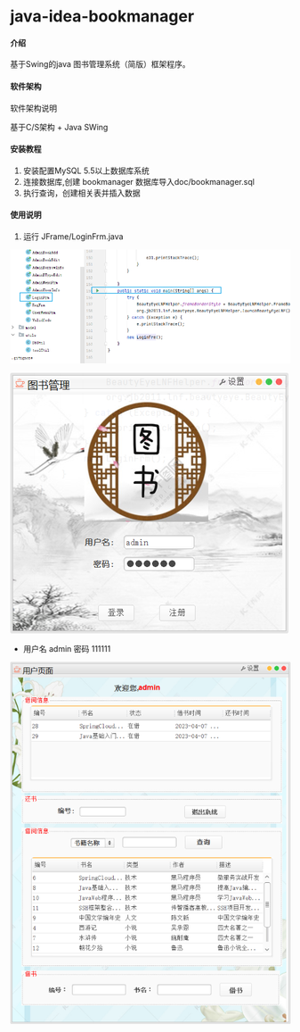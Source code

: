# java-idea-bookmanager

#### 介绍
基于Swing的java 图书管理系统（简版）框架程序。

#### 软件架构
软件架构说明

基于C/S架构 + Java SWing

#### 安装教程

1.  安装配置MySQL 5.5以上数据库系统    
2.  连接数据库,创建 bookmanager 数据库导入doc/bookmanager.sql    
3.  执行查询，创建相关表并插入数据  

#### 使用说明

1. 运行 JFrame/LoginFrm.java

![](./doc/img/login.png)

![](./doc/img/login1.png)

- 用户名  admin 密码 111111

![](./doc/img/userframe.png)

